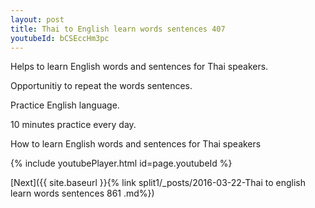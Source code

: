```yaml
---
layout: post
title: Thai to English learn words sentences 407 
youtubeId: bCSEccHm3pc
---
```

 
 
Helps to learn English words and sentences for Thai speakers.

Opportunitiy to repeat the words sentences. 

Practice English language. 
 
10 minutes practice every day. 
 
How to learn English words and sentences for Thai speakers 
 
{% include youtubePlayer.html id=page.youtubeId %}
 
 
[Next]({{ site.baseurl }}{% link  split1/_posts/2016-03-22-Thai to english learn words sentences 861 .md%})
 
